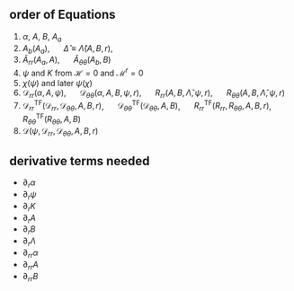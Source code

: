 ## order of Equations

1. $\alpha$, $A$, $B$, $A_a$
2. $A_b(A_a)$, $\quad$ $\hat{\Delta} \equiv \hat{\Lambda} (A, B, r)$, $\quad$
3. $\tilde{A}_{rr}(A_a, A)$, $\quad$ $\tilde{A}_{\theta\theta}(A_b, B)$
4. $\psi$ and $K$ from $\mathcal{H} = 0$ and $\mathcal{M}^r = 0$
5. $\chi(\psi)$ and later $\psi(\chi)$
6. $\mathcal{D}_{rr}(\alpha, A, \psi)$, $\quad$ $\mathcal{D}_{\theta\theta}(\alpha, A, B, \psi, r)$, $\quad$ $R_{rr}(A, B, \hat{\Lambda}, \psi, r)$, $\quad$ $R_{\theta\theta}(A, B, \hat{\Lambda}, \psi, r)$
7. $\mathcal{D}^\text{TF}_{rr}(\mathcal{D}_{rr}, \mathcal{D}_{\theta\theta}, A, B, r)$, $\quad$ $\mathcal{D}^\text{TF}_{\theta\theta}(\mathcal{D}_{\theta\theta}, A, B)$, $\quad$ $R^\text{TF}_{rr}(R_{rr}, R_{\theta\theta}, A, B ,r)$, $\quad$ $R^\text{TF}_{\theta\theta}(R_{\theta\theta}, A, B)$
8. $\mathcal{D}(\psi, \mathcal{D}_{rr}, \mathcal{D}_{\theta\theta}, A, B, r)$

## derivative terms needed
- $\partial_{r} \alpha$
- $\partial_{r} \psi$
- $\partial_{r} K$
- $\partial_{r} A$
- $\partial_{r} B$
- $\partial_{r} \Lambda$
- $\partial_{rr} \alpha$
- $\partial_{rr} A$
- $\partial_{rr} B$